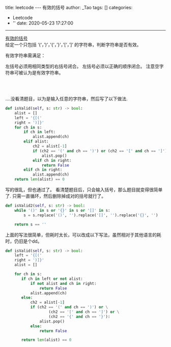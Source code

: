 title: leetcode --- 有效的括号
author: _Tao
tags: []
categories:
  - Leetcode
  - ''
date: 2020-05-23 17:27:00
---
[有效的括号](https://leetcode-cn.com/problems/valid-parentheses/)
<br/>
给定一个只包括 ‘(‘，’)’，’{‘，’}’，’[‘，’]’ 的字符串，判断字符串是否有效。

有效字符串需满足：

左括号必须用相同类型的右括号闭合。
左括号必须以正确的顺序闭合。
注意空字符串可被认为是有效字符串。

<!-- more -->

<br/>
<br/>

….没看清题目，以为是输入任意的字符串，然后写了以下做法.
```python
def isValid(self, s: str) -> bool:
	alist = []
	left = '{[('
	right = ')]}'
	for ch in s:
		if ch in left:
			alist.append(ch)
		elif alist:
			ch2 = alist[-1]
			if (ch2 == '(' and ch == ')') or (ch2 == '[' and ch == ']') or (ch2 == '{' and ch == '}'):
				alist.pop()
			elif ch in right:
				return False
		elif ch in right:
			alist.append(ch)
	return len(alist) == 0
```

写的很乱，但也通过了。
看清楚题目后，只会输入括号，那么题目就变得很简单了.
只需一直循环，然后删除掉成对的括号就行了。
```python
def isValid2(self, s: str) -> bool:
	while '()' in s or '{}' in s or '[]' in s:
		s = s.replace('()', '').replace('[]', '').replace('{}', '')

	return s == ''
```
上面的写法很简单，但耗时太长，可以改成以下写法，虽然相对于其他语言的耗时，仍旧是个dd。
```python
def isValid(self, s: str) -> bool:
	left = '{[('
	right = ')]}'
	alist = []

	for ch in s:
	   if ch in left or not alist:
		   if not alist and ch in right:
			   return False
		   alist.append(ch)
	   else:
		   ch2 = alist[-1]
		   if (ch2 == '(' and ch == ')') or \
				   (ch2 == '[' and ch == ']') or \
				   (ch2 == '{' and ch == '}'):
			   alist.pop()
		   else:
			   return False

	   return len(alist) == 0
```